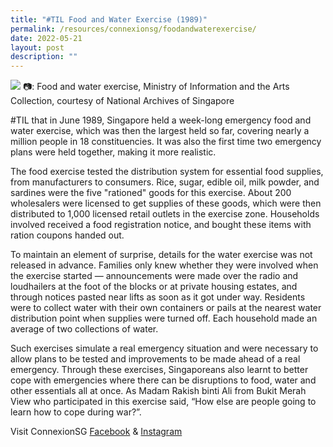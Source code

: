 ```yaml
---
title: "#TIL Food and Water Exercise (1989)"
permalink: /resources/connexionsg/foodandwaterexercise/
date: 2022-05-21
layout: post
description: ""
---
```

![](/images/connexionsg/food%20and%20water%20exercise.jpg)
📷: Food and water exercise, Ministry of Information and the Arts Collection, courtesy of National Archives of Singapore

#TIL that in June 1989, Singapore held a week-long emergency food and water exercise, which was then the largest held so far, covering nearly a million people in 18 constituencies. It was also the first time two emergency plans were held together, making it more realistic.

The food exercise tested the distribution system for essential food supplies, from manufacturers to consumers. Rice, sugar, edible oil, milk powder, and sardines were the five "rationed" goods for this exercise. About 200 wholesalers were licensed to get supplies of these goods, which were then distributed to 1,000 licensed retail outlets in the exercise zone. Households involved received a food registration notice, and bought these items with ration coupons handed out.

To maintain an element of surprise, details for the water exercise was not released in advance. Families only knew whether they were involved when the exercise started — announcements were made over the radio and loudhailers at the foot of the blocks or at private housing estates, and through notices pasted near lifts as soon as it got under way. Residents were to collect water with their own containers or pails at the nearest water distribution point when supplies were turned off. Each household made an average of two collections of water.

Such exercises simulate a real emergency situation and were necessary to allow plans to be tested and improvements to be made ahead of a real emergency. Through these exercises, Singaporeans also learnt to better cope with emergencies where there can be disruptions to food, water and other essentials all at once. As Madam Rakish binti Ali from Bukit Merah View who participated in this exercise said, “How else are people going to learn how to cope during war?”.


Visit ConnexionSG [Facebook](https://www.facebook.com/ConnexionSG) & [Instagram](https://www.instagram.com/connexionsg/)
